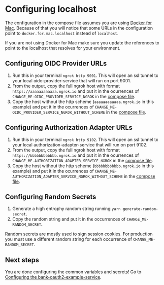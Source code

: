 # Configuring localhost
The configuration in the compose file assumes you are using [Docker for Mac](https://docs.docker.com/desktop/install/mac-install/). Because of that you will notice that some URLs in the configuration point to `docker.for.mac.localhost` instead of `localhost`.

If you are not using Docker for Mac make sure you update the references to point to the localhost that resolves for your environment.

## Configuring OIDC Provider URLs
1. Run this in your terminal `ngrok http 9001`. This will open an ssl tunnel to your local oidc-provider-service that will run on port 9001.
1. From the output, copy the full ngrok host with format `https://aaaaaaaaaaaa.ngrok.io` and put it in the ocurrences of `CHANGE_ME-OIDC_PROVIDER_SERVICE_NGROK` in the [compose file](../docker-compose.yml).
1. Copy the host without the http scheme (`aaaaaaaaaaaa.ngrok.io` in this example) and put it in the ocurrences of `CHANGE_ME-OIDC_PROVIDER_SERVICE_NGROK_WITHOUT_SCHEME` in the [compose file](../docker-compose.yml).

## Configuring Authorization Adapter URLs
1. Run this in your terminal `ngrok http 9102`. This will open an ssl tunnel to your local authorization-adapter-service that will run on port 9102.
1. From the output, copy the full ngrok host with format `https://bbbbbbbbbbbb.ngrok.io` and put it in the ocurrences of `CHANGE_ME-AUTHORIZATION_ADAPTER_SERVICE_NGROK` in the [compose file](../docker-compose.yml).
1. Copy the host without the http scheme (`bbbbbbbbbbbb.ngrok.io` in this example) and put it in the ocurrences of `CHANGE_ME-AUTHORIZATION_ADAPTER_SERVICE_NGROK_WITHOUT_SCHEME` in the [compose file](../docker-compose.yml).

## Configuring Random Secrets
1. Generate a high entrophy random string running `yarn generate-random-secret`.
1. Copy the random string and put it in the occurrences of `CHANGE_ME-RANDOM_SECRET`.

Random secrets are mostly used to sign session cookies. For production you must use a different random string for each occurrence of `CHANGE_ME-RANDOM_SECRET`.

## Next steps
You are done configuring the common variables and secrets! Go to [Configuring the bank-oauth2-example-service](configuring-bank-oauth2-example-service.md).
